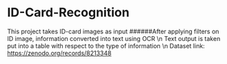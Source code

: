 # ID-Card-Recognition
This project takes ID-card images as input
######After applying filters on ID image, information converted into text using OCR \n
Text output is taken put into a table with respect to the type of information \n
Dataset link: https://zenodo.org/records/8213348

